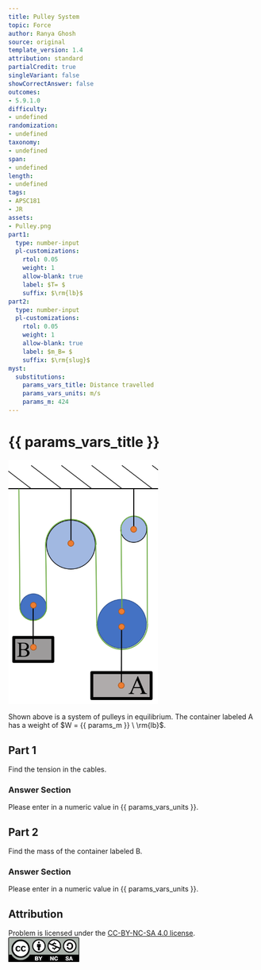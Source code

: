 ```yaml
---
title: Pulley System
topic: Force
author: Ranya Ghosh
source: original
template_version: 1.4
attribution: standard
partialCredit: true
singleVariant: false
showCorrectAnswer: false
outcomes:
- 5.9.1.0
difficulty:
- undefined
randomization:
- undefined
taxonomy:
- undefined
span:
- undefined
length:
- undefined
tags:
- APSC181
- JR
assets:
- Pulley.png
part1:
  type: number-input
  pl-customizations:
    rtol: 0.05
    weight: 1
    allow-blank: true
    label: $T= $
    suffix: $\rm{lb}$
part2:
  type: number-input
  pl-customizations:
    rtol: 0.05
    weight: 1
    allow-blank: true
    label: $m_B= $
    suffix: $\rm{slug}$
myst:
  substitutions:
    params_vars_title: Distance travelled
    params_vars_units: m/s
    params_m: 424
---
```

# {{ params_vars_title }}
<img src="Pulley.png" width=60%>

Shown above is a system of pulleys in equilibrium. The container labeled A has a weight of $W = {{ params_m }} \ \rm{lb}$.

## Part 1

Find the tension in the cables.

### Answer Section

Please enter in a numeric value in {{ params_vars_units }}.

## Part 2

Find the mass of the container labeled B.

### Answer Section

Please enter in a numeric value in {{ params_vars_units }}.

## Attribution

Problem is licensed under the [CC-BY-NC-SA 4.0 license](https://creativecommons.org/licenses/by-nc-sa/4.0/).<br> ![The Creative Commons 4.0 license requiring attribution-BY, non-commercial-NC, and share-alike-SA license.](https://raw.githubusercontent.com/firasm/bits/master/by-nc-sa.png)